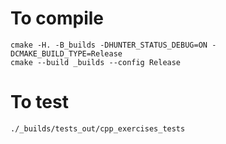 

# To compile
```
cmake -H. -B_builds -DHUNTER_STATUS_DEBUG=ON -DCMAKE_BUILD_TYPE=Release
cmake --build _builds --config Release
```

# To test
```
./_builds/tests_out/cpp_exercises_tests
```

